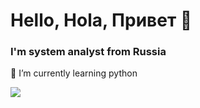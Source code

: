 # Hello, Hola, Привет 👋
### I'm system analyst from Russia

🌱 I’m currently learning python

![](https://komarev.com/ghpvc/?username=SirLancevrotVI)

<!--
**SirLancevrotVI/SirLancevrotVI** is a ✨ _special_ ✨ repository because its `README.md` (this file) appears on your GitHub profile.

Here are some ideas to get you started:

- 🔭 I’m currently working on ...
- 🌱 I’m currently learning ...
- 👯 I’m looking to collaborate on ...
- 🤔 I’m looking for help with ...
- 💬 Ask me about ...
- 📫 How to reach me: ...
- 😄 Pronouns: ...
- ⚡ Fun fact: ...
-->
